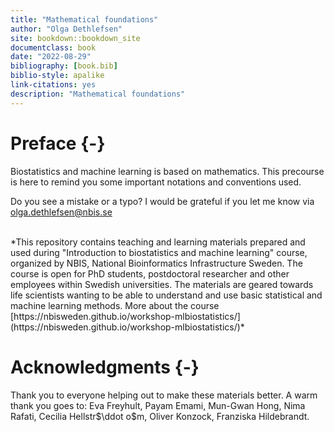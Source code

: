 ```yaml
---
title: "Mathematical foundations"
author: "Olga Dethlefsen"
site: bookdown::bookdown_site
documentclass: book
date: "2022-08-29"  
bibliography: [book.bib]
biblio-style: apalike
link-citations: yes
description: "Mathematical foundations"
---
```


# Preface {-}

Biostatistics and machine learning is based on mathematics. This precourse is here to remind you some important notations and conventions used. 

Do you see a mistake or a typo? I would be grateful if you let me know via [olga.dethlefsen@nbis.se](olga.dethlefsen@nbis.se)

<br/>
*This repository contains teaching and learning materials prepared and used during "Introduction to biostatistics and machine learning" course, organized by NBIS, National Bioinformatics Infrastructure Sweden. The course is open for PhD students, postdoctoral researcher and other employees within Swedish universities. The materials are geared towards life scientists wanting to be able to understand and use basic statistical and machine learning methods. More about the course [https://nbisweden.github.io/workshop-mlbiostatistics/](https://nbisweden.github.io/workshop-mlbiostatistics/)*


# Acknowledgments {-}
Thank you to everyone helping out to make these materials better. A warm thank you goes to: 
Eva Freyhult, Payam Emami, Mun-Gwan Hong, Nima Rafati, Cecilia Hellstr$\ddot o$m, Oliver Konzock, Franziska Hildebrandt.


